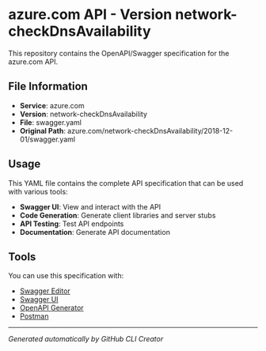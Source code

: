 # azure.com API - Version network-checkDnsAvailability

This repository contains the OpenAPI/Swagger specification for the azure.com API.

## File Information

- **Service**: azure.com
- **Version**: network-checkDnsAvailability
- **File**: swagger.yaml
- **Original Path**: azure.com/network-checkDnsAvailability/2018-12-01/swagger.yaml

## Usage

This YAML file contains the complete API specification that can be used with various tools:

- **Swagger UI**: View and interact with the API
- **Code Generation**: Generate client libraries and server stubs
- **API Testing**: Test API endpoints
- **Documentation**: Generate API documentation

## Tools

You can use this specification with:

- [Swagger Editor](https://editor.swagger.io/)
- [Swagger UI](https://swagger.io/tools/swagger-ui/)
- [OpenAPI Generator](https://openapi-generator.tech/)
- [Postman](https://www.postman.com/)

---

*Generated automatically by GitHub CLI Creator*
